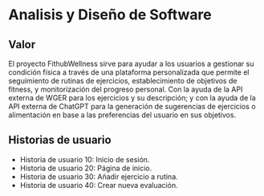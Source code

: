# Analisis y Diseño de Software

## Valor

El proyecto FithubWellness sirve para ayudar a los usuarios a gestionar su condición física a través de una plataforma personalizada que permite el seguimiento de rutinas de ejercicios, establecimiento de objetivos de fitness, y monitorización del progreso personal. Con la ayuda de la API externa de WGER para los ejercicios y su descripción; y con la ayuda de la API externa de ChatGPT para la generación de sugerencias de ejercicios o alimentación en base a las preferencias del usuario en sus objetivos.

## Historias de usuario

- Historia de usuario 10: Inicio de sesión.
- Historia de usuario 20: Página de inicio.
- Historia de usuario 30: Añadir ejercicio a rutina.
- Historia de usuario 40: Crear nueva evaluación.